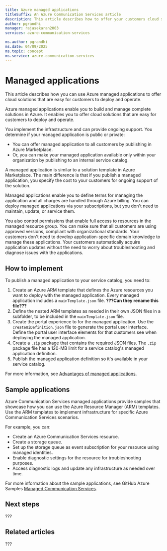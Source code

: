 ```yaml
---
title: Azure managed applications
titleSuffix: An Azure Communication Services article
description: This article describes how to offer your customers cloud solutions using Azure managed applications for Azure Communication Services.
author: pgrandhi
manager: rajasekaran2003
services: azure-communication-services

ms.author: pgrandhi
ms.date: 04/09/2025
ms.topic: concept
ms.service: azure-communication-services
---
```


# Managed applications

This article describes how you can use Azure managed applications to offer cloud solutions that are easy for customers to deploy and operate. 

Azure managed applications enable you to build and manage complete solutions in Azure. It enables you to offer cloud solutions that are easy for customers to deploy and operate.  

You implement the infrastructure and can provide ongoing support. You determine if your managed application is public or private:

- You can offer managed application to all customers by publishing in Azure Marketplace.
- Or, you can make your managed application available only within your organization by publishing to an internal service catalog.

A managed application is similar to a solution template in Azure Marketplace. The main difference is that if you publish a managed application, you specify the cost to your customers for ongoing support of the solution.

Managed applications enable you to define terms for managing the application and all charges are handled through Azure billing. You can deploy managed applications via your subscriptions, but you don't need to maintain, update, or service them.

You also control permissions that enable full access to resources in the managed resource group. You can make sure that all customers are using approved versions, compliant with organizational standards. Your customers don't need to develop application-specific domain knowledge to manage these applications. Your customers automatically acquire application updates without the need to worry about troubleshooting and diagnose issues with the applications.

## How to implement

To publish a managed application to your service catalog, you need to:

1. Create an Azure ARM template that defines the Azure resources you want to deploy with the managed application. Every managed application includes a `mainTemplate.json` file. **???Can they rename this file???**
2. Define the nested ARM templates as needed in their own JSON files in a subfolder, to be included in the `mainTemplate.json` file.
3. Create the portal experience to for the managed application. Use the `createUiDefinition.json` file to generate the portal user interface. Define the portal user interface elements for that customers see when deploying the managed application.
4. Create a `.zip` package that contains the required JSON files. The `.zip` package file has a 120-MB limit for a service catalog's managed application definition.
5. Publish the managed application definition so it's available in your service catalog.

For more information, see [Advantages of managed applications](/azure/azure-resource-manager/managed-applications/overview#advantages-of-managed-applications).

## Sample applications

Azure Communication Services managed applications provide samples that showcase how you can use the Azure Resource Manager (ARM) templates. Use the ARM templates to implement infrastructure for specific Azure Communication Services scenarios.

For example, you can:

- Create an Azure Communication Services resource.
- Create a storage queue.
- Set up the storage queue as event subscription for your resource using managed identities.
- Enable diagnostic settings for the resource for troubleshooting purposes. 
- Access diagnostic logs and update any infrastructure as needed over time. 

For more information about the sample applications, see GitHub Azure Samples [Managed Communication Services](https://github.com/Azure-Samples/communication-services-azure-managed-apps/blob/fca4bcad7516cf6c001c171272aceda4ed62c7a0/ManagedApplicationSamples/readme.md).

## Next steps

???

## Related articles

???

